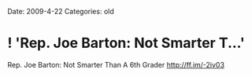 Date: 2009-4-22
Categories: old

# ! 'Rep. Joe Barton: Not Smarter T...'

Rep. Joe Barton: Not Smarter Than A 6th Grader <a href="http://ff.im/-2iv03" rel="nofollow">http://ff.im/-2iv03</a>

